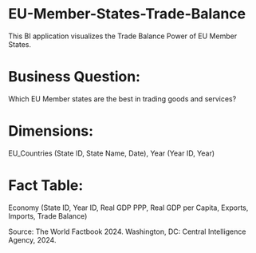 # EU-Member-States-Trade-Balance
This BI application visualizes the Trade Balance Power of EU Member States. 



# Business Question:
Which EU Member states are the best in trading goods and services?

# Dimensions:
EU_Countries (State ID, State Name, Date), Year (Year ID, Year)

# Fact Table:
Economy (State ID, Year ID, Real GDP PPP, Real GDP per Capita, Exports, Imports, Trade Balance) 


Source: The World Factbook 2024. Washington, DC: Central Intelligence Agency, 2024.
